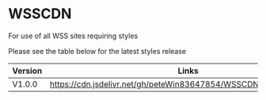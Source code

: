 # WSSCDN
For use of all WSS sites requiring styles

Please see the table below for the latest styles release

| Version | Links |
|-------- | ----- |
| V1.0.0  | https://cdn.jsdelivr.net/gh/peteWin83647854/WSSCDN@v1.0.0/main.css |
